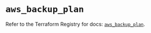 # `aws_backup_plan`

Refer to the Terraform Registry for docs: [`aws_backup_plan`](https://registry.terraform.io/providers/hashicorp/aws/5.43.0/docs/resources/backup_plan).
